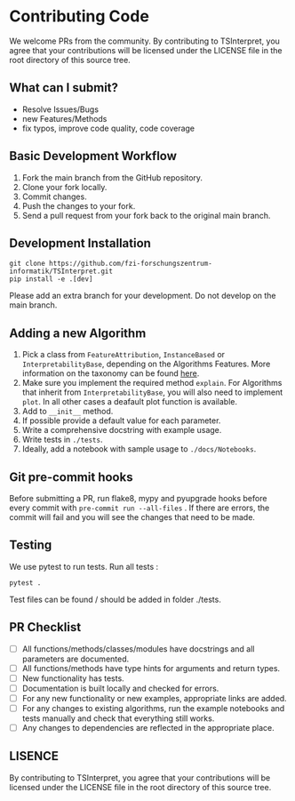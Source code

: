 # Contributing Code

We welcome PRs from the community. By contributing to TSInterpret, you agree that your contributions will be licensed under the LICENSE file in the root directory of this source tree.

## What can I submit? 
- Resolve Issues/Bugs
- new Features/Methods
- fix typos, improve code quality, code coverage

## Basic Development Workflow

1. Fork the main branch from the GitHub repository.
2. Clone your fork locally.
3. Commit changes.
4. Push the changes to your fork.
5. Send a pull request from your fork back to the original main branch.

## Development Installation
```
git clone https://github.com/fzi-forschungszentrum-informatik/TSInterpret.git
pip install -e .[dev]
```
Please add an extra branch for your development. Do not develop on the main branch.


## Adding a new Algorithm

1. Pick a class from `FeatureAttribution`, `InstanceBased` or `InterpretabilityBase`, depending on the Algorithms Features. More information on the taxonomy can be found <a href="https://fzi-forschungszentrum-informatik.github.io/TSInterpret/Interpretability/#taxonomy">here</a>.
2.  Make sure you implement the required method `explain`. For Algorithms that inherit from `InterpretabilityBase`, you will also need to implement `plot`. In all other cases a deafault plot function is available.
3. Add to  `__init__` method.
4. If possible provide a default value for each parameter. 
5. Write a comprehensive docstring with example usage.
6. Write tests in `./tests`.
7. Ideally, add a notebook with sample usage to `./docs/Notebooks`.

## Git pre-commit hooks

Before submitting a PR, run flake8, mypy and pyupgrade hooks before every commit with `pre-commit run --all-files` . If there are errors, the commit will fail and you will see the changes that need to be made.

## Testing
We use pytest to run tests. Run all tests :

```
pytest .
```

Test files can be found / should be added in folder ./tests.


## PR Checklist 

- [ ] All functions/methods/classes/modules have docstrings and all parameters are documented.
- [ ] All functions/methods have type hints for arguments and return types.
- [ ] New functionality has tests.
- [ ] Documentation is built locally and checked for errors.
- [ ] For any new functionality or new examples, appropriate links are added.
- [ ] For any changes to existing algorithms, run the example notebooks and tests manually and check that everything still works.
- [ ] Any changes to dependencies are reflected in the appropriate place.

## LISENCE
By contributing to TSInterpret, you agree that your contributions will be licensed under the LICENSE file in the root directory of this source tree.